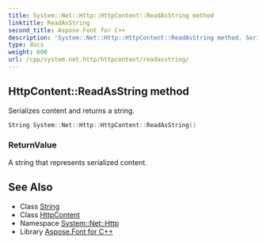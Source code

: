 ```yaml
---
title: System::Net::Http::HttpContent::ReadAsString method
linktitle: ReadAsString
second_title: Aspose.Font for C++
description: 'System::Net::Http::HttpContent::ReadAsString method. Serializes content and returns a string in C++.'
type: docs
weight: 600
url: /cpp/system.net.http/httpcontent/readasstring/
---
```

## HttpContent::ReadAsString method


Serializes content and returns a string.

```cpp
String System::Net::Http::HttpContent::ReadAsString()
```


### ReturnValue

A string that represents serialized content.

## See Also

* Class [String](../../../system/string/)
* Class [HttpContent](../)
* Namespace [System::Net::Http](../../)
* Library [Aspose.Font for C++](../../../)
